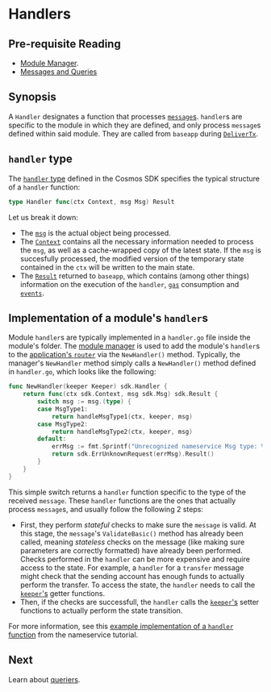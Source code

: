 # Handlers

## Pre-requisite Reading

- [Module Manager](./module-manager.md).
- [Messages and Queries](./messages-and-queries.md)

## Synopsis

A `Handler` designates a function that processes [`message`s](./messages-and-queries.md#messages). `handler`s are specific to the module in which they are defined, and only process `message`s defined within said module. They are called from `baseapp` during [`DeliverTx`](../core/baseapp.md#delivertx).

## `handler` type

The [`handler` type](https://github.com/cosmos/cosmos-sdk/blob/master/types/handler.go#L4) defined in the Cosmos SDK specifies the typical structure of a `handler` function:

```go
type Handler func(ctx Context, msg Msg) Result
```

Let us break it down:

- The [`msg`](./messages-and-queries.md#messages) is the actual object being processed. 
- The [`Context`](../core/context.md) contains all the necessary information needed to process the `msg`, as well as a cache-wrapped copy of the latest state. If the `msg` is succesfully processed, the modified version of the temporary state contained in the `ctx` will be written to the main state.
- The [`Result`](https://github.com/cosmos/cosmos-sdk/blob/master/types/result.go#L14-L38) returned to `baseapp`, which contains (among other things) information on the execution of the `handler`, [`gas`](../basics/accounts-fees-gas.md#gas) consumption and [`events`](./events.md).

## Implementation of a module's `handler`s

Module `handler`s are typically implemented in a `handler.go` file inside the module's folder. The [module manager](./module-manager.md) is used to add the module's `handler`s to the [application's `router`](../core/baseapp.md#message-routing) via the `NewHandler()` method. Typically, the manager's `NewHandler` method simply calls a `NewHandler()` method defined in `handler.go`, which looks like the following:

```go
func NewHandler(keeper Keeper) sdk.Handler {
	return func(ctx sdk.Context, msg sdk.Msg) sdk.Result {
		switch msg := msg.(type) {
		case MsgType1:
			return handleMsgType1(ctx, keeper, msg)
		case MsgType2:
			return handleMsgType2(ctx, keeper, msg)
		default:
			errMsg := fmt.Sprintf("Unrecognized nameservice Msg type: %v", msg.Type())
			return sdk.ErrUnknownRequest(errMsg).Result()
		}
	}
}
```

This simple switch returns a `handler` function specific to the type of the received `message`. These `handler` functions are the ones that actually process `message`s, and usually follow the following 2 steps:

- First, they perform *stateful* checks to make sure the `message` is valid. At this stage, the `message`'s `ValidateBasic()` method has already been called, meaning *stateless* checks on the message (like making sure parameters are correctly formatted) have already been performed. Checks performed in the `handler` can be more expensive and require access to the state. For example, a `handler` for a `transfer` message might check that the sending account has enough funds to actually perform the transfer. To access the state, the `handler` needs to call the [`keeper`'s](./keeper.md) getter functions. 
- Then, if the checks are successfull, the `handler` calls the [`keeper`'s](./keeper.md) setter functions to actually perform the state transition. 

For more information, see this [example implementation of a `handler` function](https://github.com/cosmos/sdk-application-tutorial/blob/master/x/nameservice/handler.go) from the nameservice tutorial. 

## Next

Learn about [queriers](./querier.md). 